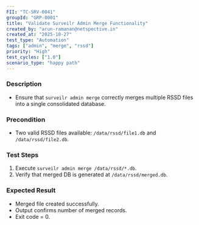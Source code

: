 ```yaml
---
FII: "TC-SRV-0041"
groupId: "GRP-0001"
title: "Validate Surveilr Admin Merge Functionality"
created_by: "arun-ramanan@netspective.in"
created_at: "2025-10-27"
test_type: "Automation"
tags: ["admin", "merge", "rssd"]
priority: "High"
test_cycles: ["1.0"]
scenario_type: "happy path" 
---
```


### Description

- Ensure that `surveilr admin merge` correctly merges multiple RSSD files into a single consolidated database.

### Precondition

- Two valid RSSD files available: `/data/rssd/file1.db` and `/data/rssd/file2.db`.

### Test Steps

1. Execute `surveilr admin merge /data/rssd/*.db`.
2. Verify that merged DB is generated at `/data/rssd/merged.db`.

### Expected Result

- Merged file created successfully.
- Output confirms number of merged records.
- Exit code = 0.


